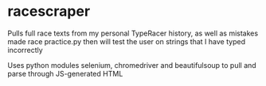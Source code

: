 # racescraper
Pulls full race texts from my personal TypeRacer history, as well as mistakes made
race practice.py then will test the user on strings that I have typed incorrectly

Uses python modules selenium, chromedriver and beautifulsoup to pull and parse through JS-generated HTML
